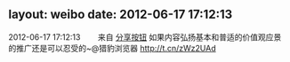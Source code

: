 layout: weibo
date: 2012-06-17 17:12:13
---
2012-06-17 17:12:13  &nbsp;&nbsp;&nbsp;&nbsp;&nbsp;&nbsp; 来自 <a href="http://app.weibo.com/t/feed/cUcI1A" rel="nofollow">分享按钮</a>
如果内容弘扬基本和普适的价值观应景的推广还是可以忍受的~@猎豹浏览器  http://t.cn/zWz2UAd ​​​

